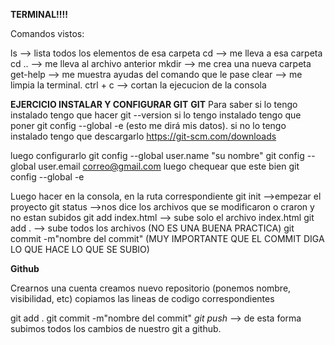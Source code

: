**TERMINAL!!!!**

Comandos vistos:

ls --> lista todos los elementos de esa carpeta
cd <nombre del carpeta> --> me lleva a esa carpeta
cd ..  --> me lleva al archivo anterior
mkdir --> me crea una nueva carpeta
get-help --> me muestra ayudas del comando que le pase
clear --> me limpia la terminal.
ctrl + c --> cortan la ejecucion de la consola


**EJERCICIO INSTALAR Y CONFIGURAR GIT**
**GIT**
Para saber si lo tengo instalado tengo que hacer 
git --version
si lo tengo instalado tengo que poner git config --global -e (esto me dirá mis datos).
si no lo tengo instalado tengo que descargarlo https://git-scm.com/downloads

luego configurarlo
 git config --global user.name "su nombre"
 git config --global user.email correo@gmail.com
 luego chequear que este bien 
 git config --global -e


 Luego hacer en la consola, en la ruta correspondiente 
 git init -->empezar el proyecto
 git status -->nos dice los archivos que se modificaron o craron y no estan subidos
 git add index.html --> sube solo el archivo index.html
 git add . --> sube todos los archivos (NO ES UNA BUENA PRACTICA)
 git commit -m"nombre del commit" (MUY IMPORTANTE QUE EL COMMIT DIGA LO QUE HACE LO QUE SE SUBIO)
 

 **Github**

Crearnos una cuenta
creamos nuevo repositorio (ponemos nombre, visibilidad, etc)
copiamos las lineas de codigo correspondientes

git add .
git commit -m"nombre del commit" 
*git push* --> de esta forma subimos todos los cambios de nuestro git a github.